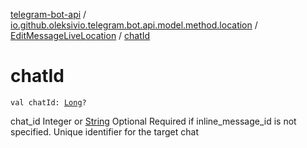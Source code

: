 [telegram-bot-api](../../index.md) / [io.github.oleksivio.telegram.bot.api.model.method.location](../index.md) / [EditMessageLiveLocation](index.md) / [chatId](./chat-id.md)

# chatId

`val chatId: `[`Long`](https://kotlinlang.org/api/latest/jvm/stdlib/kotlin/-long/index.html)`?`

chat_id Integer or [String](https://kotlinlang.org/api/latest/jvm/stdlib/kotlin/-string/index.html) Optional Required if inline_message_id is not specified.
Unique identifier for the target chat

